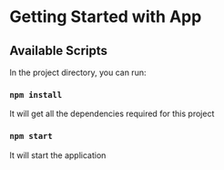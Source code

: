 # Getting Started with App


## Available Scripts

In the project directory, you can run:

### `npm install`

It will get all the dependencies required for this project


### `npm start`

It will start the application
